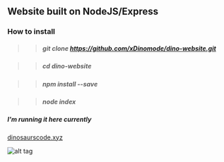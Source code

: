 ## Website built on NodeJS/Express

### How to install
> > ##### git clone https://github.com/xDinomode/dino-website.git

> > ##### cd dino-website

> > ##### npm install --save

> > ##### node index



##### I'm running it here currently
[dinosaurscode.xyz](http://dinosaurscode.xyz)

![alt tag](http://i.imgur.com/B2fjKuJ.png)
